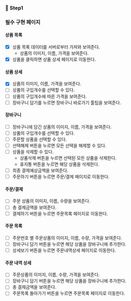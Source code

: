 ### 📌 Step1

### 필수 구현 페이지

#### 상품 목록

- [x] 상품 목록 데이터를 서버로부터 가져와 보여준다.
  - 상품의 이미지, 이름, 가격을 보여준다.
- [x] 상품을 클릭하면 상품 상세 페이지로 이동한다.

#### 상품 상세

- [x] 상품의 이미지, 이름, 가격을 보여준다.
- [ ] 상품의 구입개수를 선택할 수 있다.
- [ ] 상품의 구입개수에 따른 가격을 보여준다.
- [ ] 장바구니 담기를 누르면 장바구니 바로가기 툴팁을 보여준다.

#### 장바구니

- [ ] 장바구니에 담긴 상품의 이미지, 이름, 가격을 보여준다.
- [ ] 상품의 구입개수를 선택할 수 있다.
- [ ] 주문할 상품을 선택할 수 있다.
- [ ] 선택해제 버튼을 누르면 모든 선택을 해제할 수 있다.
- [ ] 상품을 삭제할 수 있다.
  - 상품삭제 버튼을 누르면 선택된 모든 상품을 삭제한다.
  - 휴지통 버튼을 누르면 해당 상품을 삭제한다.
- [ ] 최종 결제예상금액을 보여준다.
- [ ] 주문하기 버튼을 누르면 주문/결제 페이지로 이동한다.

#### 주문/결제

- [ ] 주문 상품의 이미지, 이름, 수량을 보여준다.
- [ ] 총 결제금액을 보여준다.
- [ ] 결제하기 버튼을 누르면 주문목록 페이지로 이동한다.

#### 주문 목록

- [ ] 주문번호 별 주문상품의 이미지, 이름, 수량, 가격을 보여준다.
- [ ] 장바구니 담기 버튼을 누르면 해당 상품을 장바구니에 추가한다.
- [ ] 상세보기 버튼을 누르면 주문내역상세 페이지로 이동한다.

#### 주문 내역 상세

- [ ] 주문상품의 이미지, 이름, 수량, 가격을 보여준다.
- [ ] 장바구니 담기 버튼을 누르면 해당 상품을 장바구니에 추가한다.
- [ ] 총 결제금액을 보여준다.
- [ ] 주문목록 돌아가기 버튼을 누르면 주문목록 페이지로 이동한다.
